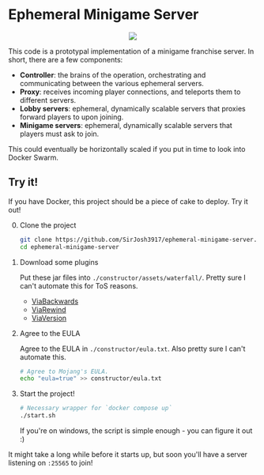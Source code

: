 # Ephemeral Minigame Server

<p align="center">
	<a href="https://youtu.be/1MKlHS_CmA8">
		<img src="https://i.imgur.com/Pw4K7G2.png" />
	</a>
</p>

This code is a prototypal implementation of a minigame franchise server. In
short, there are a few components:

- **Controller**: the brains of the operation, orchestrating and communicating
  between the various ephemeral servers.
- **Proxy**: receives incoming player connections, and teleports them to
  different servers.
- **Lobby servers**: ephemeral, dynamically scalable servers that proxies
  forward players to upon joining.
- **Minigame servers**: ephemeral, dynamically scalable servers that players
  must ask to join.

This could eventually be horizontally scaled if you put in time to look into
Docker Swarm.

## Try it!

If you have Docker, this project should be a piece of cake to deploy. Try it
out!

0. Clone the project

   ```sh
   git clone https://github.com/SirJosh3917/ephemeral-minigame-server.git
   cd ephemeral-minigame-server
   ```

1. Download some plugins

   Put these jar files into `./constructor/assets/waterfall/`. Pretty sure I
   can't automate this for ToS reasons.

   - [ViaBackwards](https://www.spigotmc.org/resources/viabackwards.27448/)
   - [ViaRewind](https://www.spigotmc.org/resources/viarewind.52109/)
   - [ViaVersion](https://www.spigotmc.org/resources/viaversion.19254/)

2. Agree to the EULA

   Agree to the EULA in `./constructor/eula.txt`. Also pretty sure I can't
   automate this.

   ```sh
   # Agree to Mojang's EULA.
   echo "eula=true" >> constructor/eula.txt
   ```

3. Start the project!

   ```sh
   # Necessary wrapper for `docker compose up`
   ./start.sh
   ```

   If you're on windows, the script is simple enough - you can figure it out :)

It might take a long while before it starts up, but soon you'll have a server
listening on `:25565` to join!
